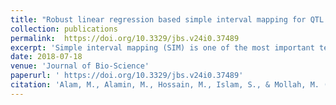 ```yaml
---
title: "Robust linear regression based simple interval mapping for QTL analysis with backcross population"
collection: publications
permalink:  https://doi.org/10.3329/jbs.v24i0.37489
excerpt: 'Simple interval mapping (SIM) is one of the most important techniques for the identification of quantitative trait locus (QTL). Most of the approaches of SIM are very sensitive to phenotypic outliers and produce misleading results. There is a robust approach of SIM only for F2  population. However, there is no robust SIM method for Backcross population. The objective was to develop a new approach of SIM with Backcross population which is robust against phenotypic outliers and performs almost the same as existing classical methods in absence of outliers. Maximum likelihood (ML) and linear regression (LR) based approaches of SIM are not robust against phenotypic outliers. In this research, we have developed a robust regression based SIM approach by maximizing β-likelihood function for Backcross population. The proposed method reduces to the LR-based SIM method when β = 0. To measure the performance of the proposed method in comparison of ML and LR based SIM with backcross population; we have generated phenotypic and genotypic data for Backcross population using simulation technique. LOD score profile plot shows that the highest peaks of LOD scores occur in the true QTL positions of the true chromosomes at true markers by all three methods for the uncontaminated dataset. However, in presence of outliers, only the proposed method gives the highest LOD score peaks at the true QTL positions on the true chromosomes. The simulation results showed that the proposed method improves performance over the existing SIM methods in presence of phenotypic contaminations.'
date: 2018-07-18
venue: 'Journal of Bio-Science'
paperurl: ' https://doi.org/10.3329/jbs.v24i0.37489'
citation: 'Alam, M., Alamin, M., Hossain, M., Islam, S., & Mollah, M. (2018). Robust linear regression based simple interval mapping for QTL analysis with backcross population. Journal of Bio-Science, 24, 75–81. https://doi.org/10.3329/jbs.v24i0.37489'
---
```


